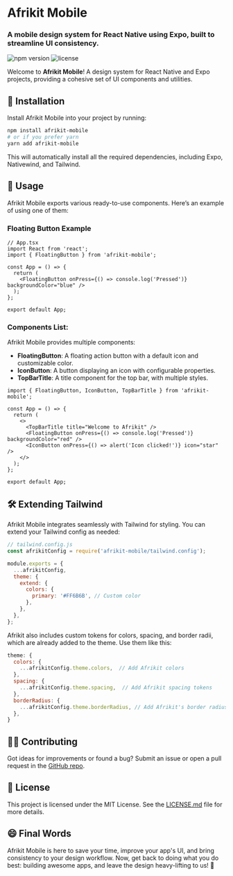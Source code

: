 # Afrikit Mobile

### A mobile design system for React Native using Expo, built to streamline UI consistency.

![npm version](https://img.shields.io/npm/v/afrikit-mobile)
![license](https://img.shields.io/npm/l/afrikit-mobile)

Welcome to **Afrikit Mobile**! A design system for React Native and Expo projects, providing a cohesive set of UI components and utilities.

## 🚀 Installation

Install Afrikit Mobile into your project by running:

```bash
npm install afrikit-mobile
# or if you prefer yarn
yarn add afrikit-mobile
```

This will automatically install all the required dependencies, including Expo, Nativewind, and Tailwind.

## 🎨 Usage

Afrikit Mobile exports various ready-to-use components. Here’s an example of using one of them:

### Floating Button Example

```tsx
// App.tsx
import React from 'react';
import { FloatingButton } from 'afrikit-mobile';

const App = () => {
  return (
    <FloatingButton onPress={() => console.log('Pressed')} backgroundColor="blue" />
  );
};

export default App;
```

### Components List:

Afrikit Mobile provides multiple components:

- **FloatingButton**: A floating action button with a default icon and customizable color.
- **IconButton**: A button displaying an icon with configurable properties.
- **TopBarTitle**: A title component for the top bar, with multiple styles.

```tsx
import { FloatingButton, IconButton, TopBarTitle } from 'afrikit-mobile';

const App = () => {
  return (
    <>
      <TopBarTitle title="Welcome to Afrikit" />
      <FloatingButton onPress={() => console.log('Pressed')} backgroundColor="red" />
      <IconButton onPress={() => alert('Icon clicked!')} icon="star" />
    </>
  );
};

export default App;
```

## 🛠️ Extending Tailwind

Afrikit Mobile integrates seamlessly with Tailwind for styling. You can extend your Tailwind config as needed:

```js
// tailwind.config.js
const afrikitConfig = require('afrikit-mobile/tailwind.config');

module.exports = {
  ...afrikitConfig,
  theme: {
    extend: {
      colors: {
        primary: '#FF6B6B', // Custom color
      },
    },
  },
};
```

Afrikit also includes custom tokens for colors, spacing, and border radii, which are already added to the theme. Use them like this:

```js
theme: {
  colors: {
    ...afrikitConfig.theme.colors,  // Add Afrikit colors
  },
  spacing: {
    ...afrikitConfig.theme.spacing,  // Add Afrikit spacing tokens
  },
  borderRadius: {
    ...afrikitConfig.theme.borderRadius, // Add Afrikit's border radius tokens
  },
}
```

## 🧑‍💻 Contributing

Got ideas for improvements or found a bug? Submit an issue or open a pull request in the [GitHub repo](https://github.com/AfrinvestOptimus/afrikit).

## 📝 License

This project is licensed under the MIT License. See the [LICENSE.md](LICENSE.md) file for more details.

## 😄 Final Words
Afrikit Mobile is here to save your time, improve your app's UI, and bring consistency to your design workflow. Now, get back to doing what you do best: building awesome apps, and leave the design heavy-lifting to us! 💪
